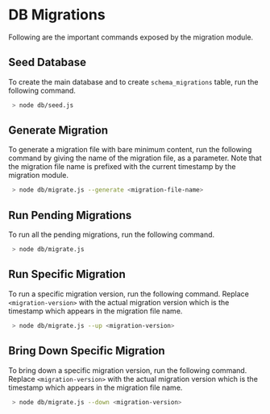 # DB Migrations

Following are the important commands exposed by the migration module.

## Seed Database

To create the main database and to create `schema_migrations` table, run the following command.

```sh
 > node db/seed.js
```

## Generate Migration

To generate a migration file with bare minimum content, run the following command by giving the name of the migration file, as a parameter. Note that the migration file name is prefixed with the current timestamp by the migration module.

```sh
 > node db/migrate.js --generate <migration-file-name>
```

## Run Pending Migrations

To run all the pending migrations, run the following command.

```sh
 > node db/migrate.js
```

## Run Specific Migration

To run a specific migration version, run the following command. Replace `<migration-version>` with the actual migration version which is the timestamp which appears in the migration file name.

```sh
 > node db/migrate.js --up <migration-version>
```

## Bring Down Specific Migration

To bring down a specific migration version, run the following command. Replace `<migration-version>` with the actual migration version which is the timestamp which appears in the migration file name.

```sh
 > node db/migrate.js --down <migration-version>
```
